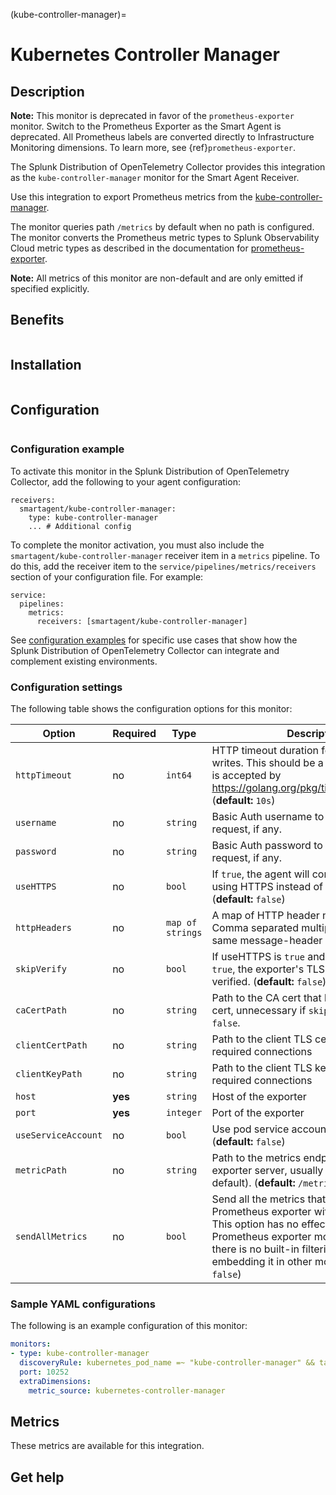 
(kube-controller-manager)=

# Kubernetes Controller Manager
<meta name="Description" content="Use this Splunk Observability Cloud integration for the kube-controller-manager monitor. See benefits, install, configuration, and metrics">

## Description

**Note:** This monitor is deprecated in favor of the `prometheus-exporter` monitor. Switch to the Prometheus Exporter as the Smart Agent is deprecated. All Prometheus labels are converted directly to Infrastructure Monitoring dimensions. To learn more, see {ref}`prometheus-exporter`.

The Splunk Distribution of OpenTelemetry Collector provides this integration as the `kube-controller-manager` monitor for the Smart Agent Receiver.

Use this integration to export Prometheus metrics from the [kube-controller-manager](https://kubernetes.io/docs/reference/command-line-tools-reference/kube-controller-manager/).

The monitor queries path `/metrics` by default when no path is configured. The monitor converts
the Prometheus metric types to Splunk Observability Cloud metric types as described in the documentation for [prometheus-exporter](../prometheus-exporter/prometheus-exporter.md).

**Note:** All metrics of this monitor are non-default and are only emitted if specified explicitly.

## Benefits

```{include} /_includes/benefits.md
```
## Installation

```{include} /_includes/collector-installation.md
```

## Configuration

```{include} /_includes/configuration.md
```
### Configuration example

To activate this monitor in the Splunk Distribution of OpenTelemetry Collector, add the following to your agent configuration:

```
receivers:
  smartagent/kube-controller-manager:
    type: kube-controller-manager
    ... # Additional config
```

To complete the monitor activation, you must also include the `smartagent/kube-controller-manager` receiver item in a `metrics` pipeline. To do this, add the receiver item to the `service/pipelines/metrics/receivers` section of your configuration file. For example:

```
service:
  pipelines:
    metrics:
      receivers: [smartagent/kube-controller-manager]
```

See <a href="https://github.com/signalfx/splunk-otel-collector/tree/main/examples" target="_blank">configuration examples</a> for specific use cases that show how the Splunk Distribution of OpenTelemetry Collector can integrate and complement existing environments.

### Configuration settings

The following table shows the configuration options for this monitor:

| Option | Required | Type | Description |
| --- | --- | --- | --- |
| `httpTimeout` | no | `int64` | HTTP timeout duration for both read and writes. This should be a duration string that is accepted by https://golang.org/pkg/time/#ParseDuration (**default:** `10s`) |
| `username` | no | `string` | Basic Auth username to use on each request, if any. |
| `password` | no | `string` | Basic Auth password to use on each request, if any. |
| `useHTTPS` | no | `bool` | If `true`, the agent will connect to the server using HTTPS instead of plain HTTP. (**default:** `false`) |
| `httpHeaders` | no | `map of strings` | A map of HTTP header names to values. Comma separated multiple values for the same message-header is supported. |
| `skipVerify` | no | `bool` | If useHTTPS is `true` and this option is also `true`, the exporter's TLS cert will not be verified. (**default:** `false`) |
| `caCertPath` | no | `string` | Path to the CA cert that has signed the TLS cert, unnecessary if `skipVerify` is set to `false`. |
| `clientCertPath` | no | `string` | Path to the client TLS cert to use for TLS required connections |
| `clientKeyPath` | no | `string` | Path to the client TLS key to use for TLS required connections |
| `host` | **yes** | `string` | Host of the exporter |
| `port` | **yes** | `integer` | Port of the exporter |
| `useServiceAccount` | no | `bool` | Use pod service account to authenticate. (**default:** `false`) |
| `metricPath` | no | `string` | Path to the metrics endpoint on the exporter server, usually `/metrics` (the default). (**default:** `/metrics`) |
| `sendAllMetrics` | no | `bool` | Send all the metrics that come out of the Prometheus exporter without any filtering. This option has no effect when using the Prometheus exporter monitor directly since there is no built-in filtering, only when embedding it in other monitors. (**default:** `false`) |

### Sample YAML configurations

The following is an example configuration of this monitor:

```yaml
monitors:
- type: kube-controller-manager
  discoveryRule: kubernetes_pod_name =~ "kube-controller-manager" && target == "pod"
  port: 10252
  extraDimensions:
    metric_source: kubernetes-controller-manager
```

## Metrics

These metrics are available for this integration.

<div class="metrics-yaml" url="https://raw.githubusercontent.com/signalfx/signalfx-agent/main/pkg/monitors/kubernetes/controllermanager/metadata.yaml"></div>

## Get help

```{include} /_includes/troubleshooting.md
```

